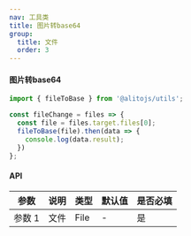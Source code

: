 ```yaml
---
nav: 工具类
title: 图片转base64
group:
  title: 文件
  order: 3
---
```


#### 图片转base64

```js
import { fileToBase } from '@alitojs/utils';

const fileChange = files => {
  const file = files.target.files[0];
  fileToBase(file).then(data => {
    console.log(data.result);
  })
};

```

#### API

| 参数   | 说明 | 类型 | 默认值 | 是否必填 |
| ------ | ---- | ---- | ------ | -------- |
| 参数 1 | 文件 | File | -      | 是       |
